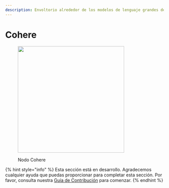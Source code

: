 ```yaml
---
description: Envoltorio alrededor de los modelos de lenguaje grandes de Cohere.
---
```


# Cohere

<figure><img src="../../../.gitbook/assets/image--2---1---1---1---1---1---1---1-.png" alt="" width="338"><figcaption><p>Nodo Cohere</p></figcaption></figure>

{% hint style="info" %}
Esta sección está en desarrollo. Agradecemos cualquier ayuda que puedas proporcionar para completar esta sección. Por favor, consulta nuestra [Guía de Contribución](../../../contributing/) para comenzar.
{% endhint %}
